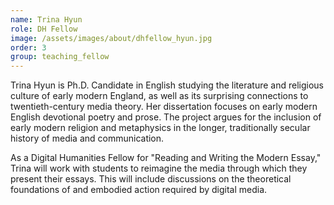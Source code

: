 ```yaml
---
name: Trina Hyun
role: DH Fellow
image: /assets/images/about/dhfellow_hyun.jpg
order: 3
group: teaching_fellow
---
```


Trina Hyun is Ph.D. Candidate in English studying the literature and religious culture of early modern England, as well as its surprising connections to twentieth-century media theory. Her dissertation focuses on early modern English devotional poetry and prose. The project argues for the inclusion of early modern religion and metaphysics in the longer, traditionally secular history of media and communication.

As a Digital Humanities Fellow for "Reading and Writing the Modern Essay," Trina will work with students to reimagine the media through which they present their essays. This will include discussions on the theoretical foundations of and embodied action required by digital media.